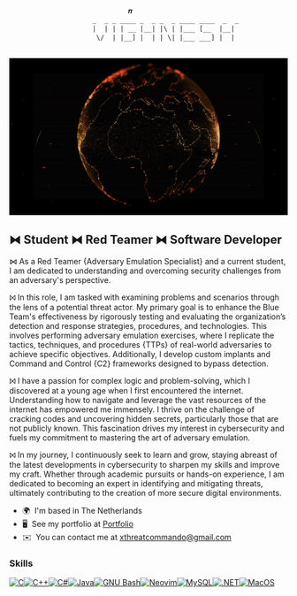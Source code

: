 ```plaintext
							  𝝅
					 _  _ _ ____ _  _ _  _ ____ ____  _  _ 
					 |  | | | __ |__| |\ | |___ [__  |__| 
					  \/  | |__] |  | | \| |___ ___] |  |   
							  
```
                                                                                                                                                                                                                                                                                               
<div align="center">
	<img src="./dossier.gif">
</div>

⧓ Student ⧓ Red Teamer ⧓ Software Developer
-------------------------------------------

⋈ As a Red Teamer {Adversary Emulation Specialist} and a current student, I am dedicated to understanding and overcoming security challenges from an adversary's perspective.

⨝ In this role, I am tasked with examining problems and scenarios through the lens of a potential threat actor. My primary goal is to enhance the Blue Team's effectiveness by rigorously testing and evaluating the organization’s detection and response strategies, procedures, and technologies. This involves performing adversary emulation exercises, where I replicate the tactics, techniques, and procedures {TTPs} of real-world adversaries to achieve specific objectives. Additionally, I develop custom implants and Command and Control {C2} frameworks designed to bypass detection. 

⨝ I have a passion for complex logic and problem-solving, which I discovered at a young age when I first encountered the internet. Understanding how to navigate and leverage the vast resources of the internet has empowered me immensely. I thrive on the challenge of cracking codes and uncovering hidden secrets, particularly those that are not publicly known. This fascination drives my interest in cybersecurity and fuels my commitment to mastering the art of adversary emulation.

 ⨝ In my journey, I continuously seek to learn and grow, staying abreast of the latest developments in cybersecurity to sharpen my skills and improve my craft. Whether through academic pursuits or hands-on experience, I am dedicated to becoming an expert in identifying and mitigating threats, ultimately contributing to the creation of more secure digital environments.

*   🌍  I'm based in The Netherlands
*   🖥️  See my portfolio at [Portfolio](http://vighnesh.nl/)
*   ✉️  You can contact me at [xthreatcommando@gmail.com](mailto:xthreatcommando@gmail.com)

### Skills 
<p align="left">
<a href="https://docs.microsoft.com/en-us/cpp/?view=msvc-170" target="_blank" rel="noreferrer"><img src="https://raw.githubusercontent.com/danielcranney/readme-generator/main/public/icons/skills/c-colored.svg" width="36" height="36" alt="C" /></a><a href="https://docs.microsoft.com/en-us/cpp/?view=msvc-170" target="_blank" rel="noreferrer"><img src="https://raw.githubusercontent.com/danielcranney/readme-generator/main/public/icons/skills/cplusplus-colored.svg" width="36" height="36" alt="C++" /></a><a href="https://docs.microsoft.com/en-us/dotnet/csharp/" target="_blank" rel="noreferrer"><img src="https://raw.githubusercontent.com/danielcranney/readme-generator/main/public/icons/skills/csharp-colored.svg" width="36" height="36" alt="C#" /></a><a href="https://www.oracle.com/java/" target="_blank" rel="noreferrer"><img src="https://raw.githubusercontent.com/danielcranney/readme-generator/main/public/icons/skills/java-colored.svg" width="36" height="36" alt="Java" /></a><a href="https://www.gnu.org/software/bash/" target="_blank" rel="noreferrer"><img src="https://raw.githubusercontent.com/danielcranney/readme-generator/main/public/icons/skills/gnubash.svg" width="36" height="36" alt="GNU Bash" /></a><a href="https://neovim.io/" target="_blank" rel="noreferrer"><img src="https://raw.githubusercontent.com/danielcranney/readme-generator/main/public/icons/skills/neovim.svg" width="36" height="36" alt="Neovim" /></a><a href="https://www.mysql.com/" target="_blank" rel="noreferrer"><img src="https://raw.githubusercontent.com/danielcranney/readme-generator/main/public/icons/skills/mysql-colored.svg" width="36" height="36" alt="MySQL" /></a><a href="https://dotnet.microsoft.com/en-us/" target="_blank" rel="noreferrer"><img src="https://raw.githubusercontent.com/danielcranney/readme-generator/main/public/icons/skills/dot-net-colored.svg" width="36" height="36" alt=".NET" /></a><a href="https://apple.com" target="_blank" rel="noreferrer"><img src="https://raw.githubusercontent.com/danielcranney/readme-generator/main/public/icons/skills/macos-colored-dark.svg" width="36" height="36" alt="MacOS" /></a>
                    </p>
                    
                   
